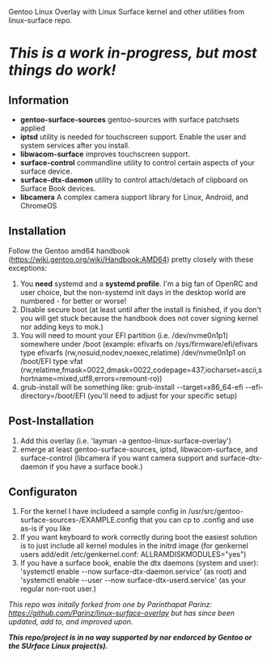 Gentoo Linux Overlay with Linux Surface kernel and other utilities from linux-surface repo.

# *This is a work in-progress, but most things do work!*

## Information
- __gentoo-surface-sources__ gentoo-sources with surface patchsets applied
- __iptsd__ utility is needed for touchscreen support. Enable the user and system services after you install.
- __libwacom-surface__ improves touchscreen support.
- __surface-control__ commandline utility to control certain aspects of your surface device.
- __surface-dtx-daemon__ utility to control attach/detach of clipboard on Surface Book devices.
- __libcamera__ A complex camera support library for Linux, Android, and ChromeOS

## Installation

Follow the Gentoo amd64 handbook (https://wiki.gentoo.org/wiki/Handbook:AMD64) pretty closely with these exceptions:

1. You __need__ systemd and a __systemd profile__. I'm a big fan of OpenRC and user choice, but the non-systemd init days in the desktop world are numbered - for better or worse!
1. Disable secure boot (at least until after the install is finished, if you don't you will get stuck because the handbook does not cover signing kernel nor adding keys to mok.)
1. You will need to mount your EFI partition (i.e. /dev/nvme0n1p1) somewhere under /boot (example: efivarfs on /sys/firmware/efi/efivars type efivarfs (rw,nosuid,nodev,noexec,relatime)
/dev/nvme0n1p1 on /boot/EFI type vfat (rw,relatime,fmask=0022,dmask=0022,codepage=437,iocharset=ascii,shortname=mixed,utf8,errors=remount-ro))
1. grub-install will be something like: grub-install --target=x86_64-efi --efi-directory=/boot/EFI (you'll need to adjust for your specific setup)

## Post-Installation
1. Add this overlay (i.e. 'layman -a gentoo-linux-surface-overlay')
1. emerge at least gentoo-surface-sources, iptsd, libwacom-surface, and surface-control (libcamera if you want camera support and surface-dtx-daemon if you have a surface book.)

## Configuraton
1. For the kernel I have includeed a sample config in /usr/src/gentoo-surface-sources-<version>/EXAMPLE.config that you can cp to .config and use as-is if you like
1. If you want keyboard to work correctly during boot the easiest solution is to just include all kernel modules in the initrd image (for genkernel users add/edit /etc/genkernel.conf: ALLRAMDISKMODULES="yes")
1. If you have a surface book, enable the dtx daemons (system and user): 'systemctl enable --now surface-dtx-daemon.service' (as root) and 'systemctl enable --user --now surface-dtx-userd.service' (as your regular non-root user.)
 

*This repo was initally forked from one by Parinthapat Parinz: https://github.com/Parinz/linux-surface-overlay but has since been updated, add to, and improved upon.*

*__This repo/project is in no way supported by nor endorced by Gentoo or the SUrface Linux project(s).__*


